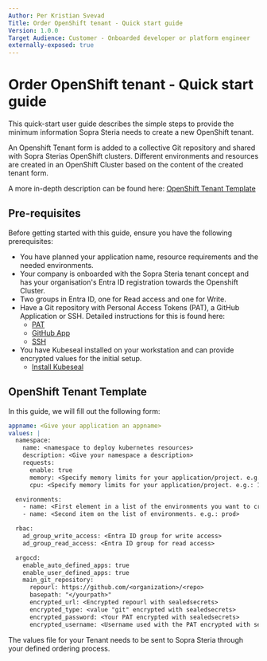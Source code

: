 ```yaml
---
Author: Per Kristian Svevad
Title: Order OpenShift tenant - Quick start guide
Version: 1.0.0
Target Audience: Customer - Onboarded developer or platform engineer
externally-exposed: true
--- 
```




# Order OpenShift tenant - Quick start guide

This quick-start user guide describes the simple steps to provide the minimum information Sopra Steria needs to create a new OpenShift tenant. 

An Openshift Tenant form is added to a collective Git repository and shared with Sopra Sterias OpenShift clusters. Different environments and resources are created in an OpenShift Cluster based on the content of the created tenant form.

A more in-depth description can be found here: [OpenShift Tenant Template](OpenShift-tenant-template.md)

## Pre-requisites
Before getting started with this guide, ensure you have the following prerequisites:

- You have planned your application name, resource requirements and the needed environments. 
- Your company is onboarded with the Sopra Steria tenant concept and has your organisation's Entra ID registration towards the Openshift Cluster. 
- Two groups in Entra ID, one for Read access and one for Write. 
- Have a Git repository with Personal Access Tokens (PAT), a GitHub Application or SSH. Detailed instructions for this is found here:
    - [PAT](../OpenShift%20Tenants/Tenant%20features/GitOps/Authentication%20Methods%20for%20ArgoCD/authenticate-with-personal-access-token.md)
    - [GitHub App](../OpenShift%20Tenants/Tenant%20features/GitOps/Authentication%20Methods%20for%20ArgoCD/authenticate-with-github-app.md)
    - [SSH](../OpenShift%20Tenants/Tenant%20features/GitOps/Authentication%20Methods%20for%20ArgoCD/authenticate-with-ssh.md)
- You have Kubeseal installed on your workstation and can provide encrypted values for the initial setup.
    - [Install Kubeseal](../Additional%20Documentation/Tools/install-kubeseal.md)

## OpenShift Tenant Template

In this guide, we will fill out the following form:
```yaml
appname: <Give your application an appname>
values: |
  namespace:
    name: <namespace to deploy kubernetes resources>
    description: <Give your namespace a description>
    requests:
      enable: true
      memory: <Specify memory limits for your application/project. e.g.: 2Gi>
      cpu: <Specify memory limits for your application/project. e.g.: 1>

  environments:
    - name: <First element in a list of the environments you want to create. e.g.: test>
    - name: <Second item on the list of environments. e.g.: prod>

  rbac:
    ad_group_write_access: <Entra ID group for write access>
    ad_group_read_access: <Entra ID group for read access>

  argocd: 
    enable_auto_defined_apps: true
    enable_user_defined_apps: true
    main_git_repository:
      repourl: https://github.com/<organization>/<repo>
      basepath: "</yourpath>"
      encrypted_url: <Encrypted repourl with sealedsecrets>
      encrypted_type: <value "git" encrypted with sealedsecrets>
      encrypted_password: <Your PAT encrypted with sealedsecrets>
      encrypted_username: <Username used with the PAT encrypted with sealedsecrets>
```

The values file for your Tenant needs to be sent to Sopra Steria through your defined ordering process.

